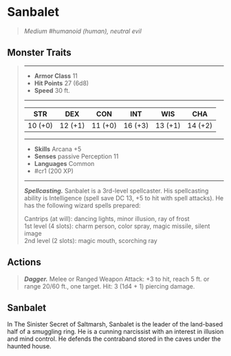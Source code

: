 # Sanbalet
>*Medium #humanoid (human), neutral evil*
## Monster Traits
>___
>- **Armor Class** 11
>- **Hit Points** 27 (6d8)
>- **Speed** 30 ft.
>___
>|STR|DEX|CON|INT|WIS|CHA|
>|:---:|:---:|:---:|:---:|:---:|:---:|
>|10 (+0)|12 (+1)|11 (+0)|16 (+3)|13 (+1)|14 (+2)|
>___
>- **Skills** Arcana +5
>- **Senses** passive Perception 11
>- **Languages** Common
>- #cr1 (200 XP)
>___
>***Spellcasting.*** Sanbalet is a 3rd-level spellcaster. His spellcasting ability is Intelligence (spell save DC 13, +5 to hit with spell attacks). He has the following wizard spells prepared:  
>
>Cantrips (at will): dancing lights, minor illusion, ray of frost  
>1st level (4 slots): charm person, color spray, magic missile, silent image  
>2nd level (2 slots): magic mouth, scorching ray  
>
## Actions
>***Dagger.*** Melee  or Ranged Weapon Attack: +3 to hit, reach 5 ft. or range 20/60 ft., one target. Hit: 3 (1d4 + 1) piercing damage.
## Sanbalet
In The Sinister Secret of Saltmarsh, Sanbalet is the leader of the land-based half of a smuggling ring. He is a cunning narcissist with an interest in illusion and mind control. He defends the contraband stored in the caves under the haunted house.